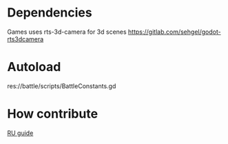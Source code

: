 # Dependencies

Games uses rts-3d-camera for 3d scenes https://gitlab.com/sehgel/godot-rts3dcamera

# Autoload

res://battle/scripts/BattleConstants.gd

# How contribute

[RU guide](contribute-guide.md)
